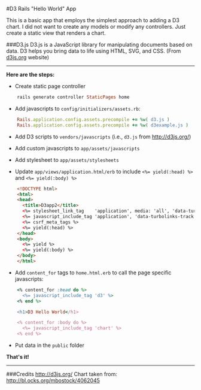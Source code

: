 #D3 Rails "Hello World" App

This is a basic app that employs the simplest approach to adding a D3 chart. I did not want to create any models or modify any controllers. Just create a static view that renders a chart.

###D3.js
D3.js is a JavaScript library for manipulating documents based on data. D3 helps you bring data to life using HTML, SVG, and CSS. (From [d3js.org](http://d3js.org/) website)

---
**Here are the steps:**

* Create static page controller
```ruby
    rails generate controller StaticPages home
```

* Add javascripts to `config/initializers/assets.rb`:
```ruby
    Rails.application.config.assets.precompile += %w( d3.js )
    Rails.application.config.assets.precompile += %w( d3example.js )
```

* Add D3 scripts to `vendors/javascripts` (i.e., `d3.js` from http://d3js.org/)

* Add custom javascripts to `app/assets/javascripts`

* Add stylesheet to `app/assets/stylesheets`

* Update `app/views/application.html/erb` to include
  `<%= yield(:head) %>` and `<%= yield(:body) %>`

```html
    <!DOCTYPE html>
    <html>
    <head>
      <title>D3app2</title>
      <%= stylesheet_link_tag    'application', media: 'all', 'data-turbolinks-track' => true %>
      <%= javascript_include_tag 'application', 'data-turbolinks-track' => true %>
      <%= csrf_meta_tags %>
      <%= yield(:head) %>
    </head>
    <body>
      <%= yield %>
      <%= yield(:body) %>
    </body>
    </html>
```

* Add `content_for` tags to `home.html.erb` to call the page specific javascripts:

```ruby
    <% content_for :head do %>
      <%= javascript_include_tag 'd3' %>
    <% end %>

    <h1>D3 Hello World</h1>

    <% content_for :body do %>
      <%= javascript_include_tag 'chart' %>
    <% end %>
```

* Put data in the `public` folder

**That's it!**

---
###Credits
http://d3js.org/
Chart taken from: http://bl.ocks.org/mbostock/4062045
